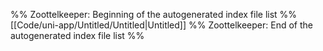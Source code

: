 %% Zoottelkeeper: Beginning of the autogenerated index file list  %%
 [[Code/uni-app/Untitled/Untitled|Untitled]]
%% Zoottelkeeper: End of the autogenerated index file list  %%

